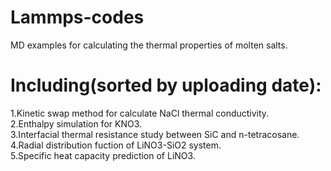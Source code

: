 # Lammps-codes
MD examples for calculating the thermal properties of molten salts.
# Including(sorted by uploading date):
1.Kinetic swap method for calculate NaCl thermal conductivity.  
2.Enthalpy simulation for KNO3.  
3.Interfacial thermal resistance study between SiC and n-tetracosane.  
4.Radial distribution fuction of LiNO3-SiO2 system.  
5.Specific heat capacity prediction of LiNO3.
